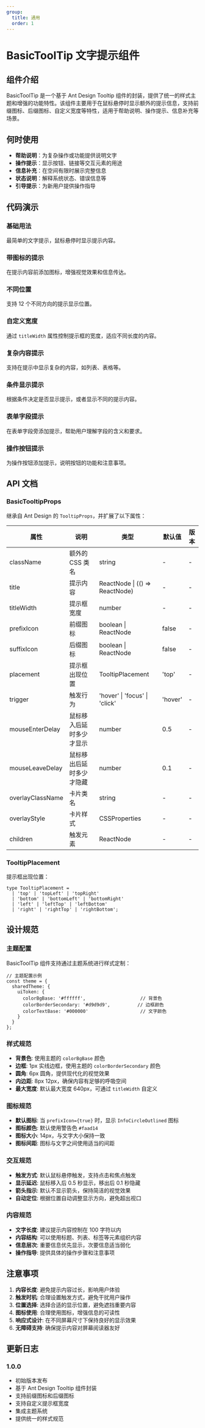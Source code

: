 ```yaml
---
group:
  title: 通用
  order: 1
---
```


# BasicToolTip 文字提示组件

## 组件介绍

BasicToolTip 是一个基于 Ant Design Tooltip 组件的封装，提供了统一的样式主题和增强的功能特性。该组件主要用于在鼠标悬停时显示额外的提示信息，支持前缀图标、后缀图标、自定义宽度等特性，适用于帮助说明、操作提示、信息补充等场景。

## 何时使用

- **帮助说明**：为复杂操作或功能提供说明文字
- **操作提示**：显示按钮、链接等交互元素的用途
- **信息补充**：在空间有限时展示完整信息
- **状态说明**：解释系统状态、错误信息等
- **引导提示**：为新用户提供操作指导

## 代码演示

### 基础用法

最简单的文字提示，鼠标悬停时显示提示内容。

<code src="./demos/basic.tsx"></code>

### 带图标的提示

在提示内容前添加图标，增强视觉效果和信息传达。

<code src="./demos/icon.tsx"></code>

### 不同位置

支持 12 个不同方向的提示显示位置。

<code src="./demos/placement.tsx"></code>

### 自定义宽度

通过 `titleWidth` 属性控制提示框的宽度，适应不同长度的内容。

<code src="./demos/width.tsx"></code>

### 复杂内容提示

支持在提示中显示复杂的内容，如列表、表格等。

<code src="./demos/complex.tsx"></code>

### 条件显示提示

根据条件决定是否显示提示，或者显示不同的提示内容。

<code src="./demos/conditional.tsx"></code>

### 表单字段提示

在表单字段旁添加提示，帮助用户理解字段的含义和要求。

<code src="./demos/form.tsx"></code>

### 操作按钮提示

为操作按钮添加提示，说明按钮的功能和注意事项。

<code src="./demos/action.tsx"></code>

## API 文档

### BasicTooltipProps

继承自 Ant Design 的 `TooltipProps`，并扩展了以下属性：

| 属性 | 说明 | 类型 | 默认值 | 版本 |
| --- | --- | --- | --- | --- |
| className | 额外的 CSS 类名 | string | - | - |
| title | 提示内容 | ReactNode \| (() => ReactNode) | - | - |
| titleWidth | 提示框宽度 | number | - | - |
| prefixIcon | 前缀图标 | boolean \| ReactNode | false | - |
| suffixIcon | 后缀图标 | boolean \| ReactNode | false | - |
| placement | 提示框出现位置 | TooltipPlacement | 'top' | - |
| trigger | 触发行为 | 'hover' \| 'focus' \| 'click' | 'hover' | - |
| mouseEnterDelay | 鼠标移入后延时多少才显示 | number | 0.5 | - |
| mouseLeaveDelay | 鼠标移出后延时多少才隐藏 | number | 0.1 | - |
| overlayClassName | 卡片类名 | string | - | - |
| overlayStyle | 卡片样式 | CSSProperties | - | - |
| children | 触发元素 | ReactNode | - | - |

### TooltipPlacement

提示框出现位置：

```tsx
type TooltipPlacement = 
  | 'top' | 'topLeft' | 'topRight'
  | 'bottom' | 'bottomLeft' | 'bottomRight'
  | 'left' | 'leftTop' | 'leftBottom'
  | 'right' | 'rightTop' | 'rightBottom';
```

## 设计规范

### 主题配置

BasicToolTip 组件支持通过主题系统进行样式定制：

```tsx
// 主题配置示例
const theme = {
  sharedTheme: {
    uiToken: {
      colorBgBase: '#ffffff',                    // 背景色
      colorBorderSecondary: '#d9d9d9',          // 边框颜色
      colorTextBase: '#000000'                   // 文字颜色
    }
  }
};
```

### 样式规范

- **背景色**: 使用主题的 `colorBgBase` 颜色
- **边框**: 1px 实线边框，使用主题的 `colorBorderSecondary` 颜色
- **圆角**: 6px 圆角，提供现代化的视觉效果
- **内边距**: 8px 12px，确保内容有足够的呼吸空间
- **最大宽度**: 默认最大宽度 640px，可通过 `titleWidth` 自定义

### 图标规范

- **默认图标**: 当 `prefixIcon={true}` 时，显示 `InfoCircleOutlined` 图标
- **图标颜色**: 默认使用警告色 `#faad14`
- **图标大小**: 14px，与文字大小保持一致
- **图标间距**: 图标与文字之间使用适当的间距

### 交互规范

- **触发方式**: 默认鼠标悬停触发，支持点击和焦点触发
- **显示延迟**: 鼠标移入后 0.5 秒显示，移出后 0.1 秒隐藏
- **箭头指示**: 默认不显示箭头，保持简洁的视觉效果
- **自动定位**: 根据位置自动调整显示方向，避免超出视口

### 内容规范

- **文字长度**: 建议提示内容控制在 100 字符以内
- **内容结构**: 可以使用标题、列表、标签等元素组织内容
- **信息层次**: 重要信息优先显示，次要信息适当弱化
- **操作指导**: 提供具体的操作步骤和注意事项

## 注意事项

1. **内容长度**: 避免提示内容过长，影响用户体验
2. **触发时机**: 合理设置触发方式，避免干扰用户操作
3. **位置选择**: 选择合适的显示位置，避免遮挡重要内容
4. **图标使用**: 合理使用图标，增强信息的可读性
5. **响应式设计**: 在不同屏幕尺寸下保持良好的显示效果
6. **无障碍支持**: 确保提示内容对屏幕阅读器友好

## 更新日志

### 1.0.0
- 初始版本发布
- 基于 Ant Design Tooltip 组件封装
- 支持前缀图标和后缀图标
- 支持自定义提示框宽度
- 集成主题系统
- 提供统一的样式规范
